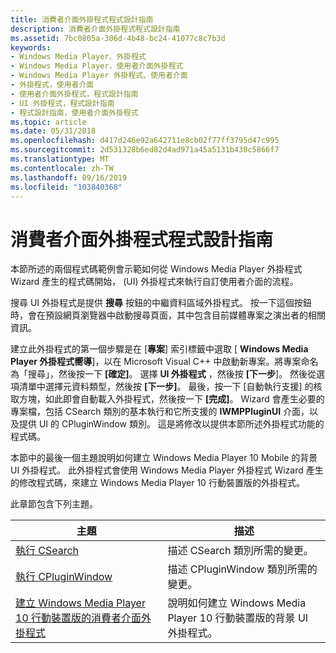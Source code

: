 ```yaml
---
title: 消費者介面外掛程式程式設計指南
description: 消費者介面外掛程式程式設計指南
ms.assetid: 7bc0805a-306d-4b48-bc24-41077c8c7b3d
keywords:
- Windows Media Player、外掛程式
- Windows Media Player，使用者介面外掛程式
- Windows Media Player 外掛程式、使用者介面
- 外掛程式，使用者介面
- 使用者介面外掛程式，程式設計指南
- UI 外掛程式，程式設計指南
- 程式設計指南，使用者介面外掛程式
ms.topic: article
ms.date: 05/31/2018
ms.openlocfilehash: d417d246e92a642711e8cb02f77ff3795d47c995
ms.sourcegitcommit: 2d531328b6ed82d4ad971a45a5131b430c5866f7
ms.translationtype: MT
ms.contentlocale: zh-TW
ms.lasthandoff: 09/16/2019
ms.locfileid: "103840368"
---
```

# <a name="user-interface-plug-ins-programming-guide"></a>消費者介面外掛程式程式設計指南

本節所述的兩個程式碼範例會示範如何從 Windows Media Player 外掛程式 Wizard 產生的程式碼開始， (UI) 外掛程式來執行自訂使用者介面的流程。

搜尋 UI 外掛程式是提供 **搜尋** 按鈕的中繼資料區域外掛程式。 按一下這個按鈕時，會在預設網頁瀏覽器中啟動搜尋頁面，其中包含目前媒體專案之演出者的相關資訊。

建立此外掛程式的第一個步驟是在 [**專案**] 索引標籤中選取 [ **Windows Media Player 外掛程式嚮導**]，以在 Microsoft Visual C++ 中啟動新專案。將專案命名為「搜尋」，然後按一下 **[確定]**。 選擇 **UI 外掛程式** ，然後按 **[下一步**]。 然後從選項清單中選擇元資料類型，然後按 **[下一步]**。 最後，按一下 [自動執行支援] 的核取方塊，如此即會自動載入外掛程式，然後按一下 **[完成]**。 Wizard 會產生必要的專案檔，包括 CSearch 類別的基本執行和它所支援的 **IWMPPluginUI** 介面，以及提供 UI 的 CPluginWindow 類別。 這是將修改以提供本節所述外掛程式功能的程式碼。

本節中的最後一個主題說明如何建立 Windows Media Player 10 Mobile 的背景 UI 外掛程式。 此外掛程式會使用 Windows Media Player 外掛程式 Wizard 產生的修改程式碼，來建立 Windows Media Player 10 行動裝置版的外掛程式。

此章節包含下列主題。



| 主題                                                                                                                                            | 描述                                                                         |
|--------------------------------------------------------------------------------------------------------------------------------------------------|-------------------------------------------------------------------------------------|
| [執行 CSearch](implementing-csearch.md)                                                                                                 | 描述 CSearch 類別所需的變更。                                |
| [執行 CPluginWindow](implementing-cpluginwindow.md)                                                                                     | 描述 CPluginWindow 類別所需的變更。                          |
| [建立 Windows Media Player 10 行動裝置版的消費者介面外掛程式](creating-a-user-interface-plug-in-for-windows-media-player-10-mobile.md) | 說明如何建立 Windows Media Player 10 行動裝置版的背景 UI 外掛程式。 |



 

 

 




